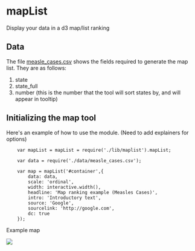 # mapList

Display your data in a d3 map/list ranking

## Data

The file [measle_cases.csv](https://github.com/TimeMagazine/maplist/blob/master/data/example/measle_cases.csv) shows the fields required to generate the map list. They are as follows:

 1. state 
 2. state_full
 3. number (this is the number that the tool will sort states by, and will appear in tooltip)

## Initializing the map tool

Here's an example of how to use the module.  (Need to add explainers for options)

``` 
	var mapList = mapList = require('./lib/maplist').mapList;

	var data = require('./data/measle_cases.csv');

	var map = mapList('#container',{
		data: data,
		scale: 'ordinal',
		width: interactive.width(),
		headline: 'Map ranking example (Measles Cases)',
		intro: 'Introductory text',
		source: 'Google',
		sourcelink: 'http://google.com',
		dc: true
	});

````

Example map

![](https://i.imgur.com/reclHZt.png)